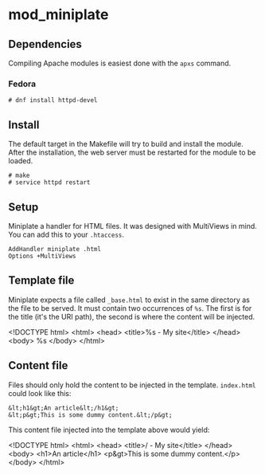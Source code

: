 # mod_miniplate

## Dependencies

Compiling Apache modules is easiest done with the `apxs` command.

### Fedora

    # dnf install httpd-devel

## Install

The default target in the Makefile will try to build and install the module.
After the installation, the web server must be restarted for the module to be loaded.

    # make
    # service httpd restart 

## Setup

Miniplate a handler for HTML files.
It was designed with MultiViews in mind.
You can add this to your `.htaccess`.

    AddHandler miniplate .html
    Options +MultiViews

## Template file

Miniplate expects a file called `_base.html` to exist in the same directory as the file to be served.
It must contain two occurrences of `%s`. The first is for the title (it's the URI path), the second is where the content will be injected.

   &lt;!DOCTYPE html&gt;
   &lt;html&gt;
   &lt;head&gt;
       &lt;title&gt;%s - My site&lt;/title&gt;
   &lt;/head&gt;
   &lt;body&gt;
       %s
   &lt;/body&gt;
   &lt;/html&gt;

## Content file

Files should only hold the content to be injected in the template.
`index.html` could look like this:

    &lt;h1&gt;An article&lt;/h1&gt;
    &lt;p&gt;This is some dummy content.&lt;/p&gt;

This content file injected into the template above would yield:

   &lt;!DOCTYPE html&gt;
   &lt;html&gt;
   &lt;head&gt;
       &lt;title&gt;/ - My site&lt;/title&gt;
   &lt;/head&gt;
   &lt;body&gt;
       &lt;h1&gt;An article&lt;/h1&gt;
   &lt;p&gt>This is some dummy content.&lt;/p&gt;
   &lt;/body&gt;
   &lt;/html&gt;

